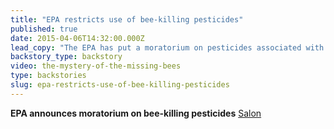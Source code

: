 ```yaml
---
title: "EPA restricts use of bee-killing pesticides"
published: true
date: 2015-04-06T14:32:00.000Z
lead_copy: "The EPA has put a moratorium on pesticides associated with Colony Collapse Disorder. But is the cause of dying bees more complicated? "
backstory_type: backstory
video: the-mystery-of-the-missing-bees
type: backstories
slug: epa-restricts-use-of-bee-killing-pesticides
---
```


**EPA announces moratorium on bee-killing pesticides**
[Salon](http://www.salon.com/2015/04/02/epa_announces_moratorium_on_bee_killing_pesticides/?source=newsletter)

